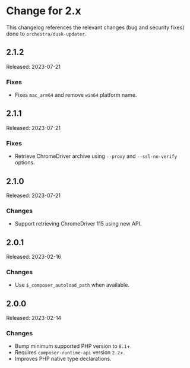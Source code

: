 # Change for 2.x

This changelog references the relevant changes (bug and security fixes) done to `orchestra/dusk-updater`.

## 2.1.2

Released: 2023-07-21

### Fixes

* Fixes `mac_arm64` and remove `win64` platform name.

## 2.1.1

Released: 2023-07-21

### Fixes

* Retrieve ChromeDriver archive using `--proxy` and `--ssl-no-verify` options.

## 2.1.0

Released: 2023-07-21

### Changes

* Support retrieving ChromeDriver 115 using new API.

## 2.0.1

Released: 2023-02-16

### Changes

* Use `$_composer_autoload_path` when available.

## 2.0.0

Released: 2023-02-14

### Changes

* Bump minimum supported PHP version to `8.1`+.
* Requires `composer-runtime-api` version `2.2`+.
* Improves PHP native type declarations.
